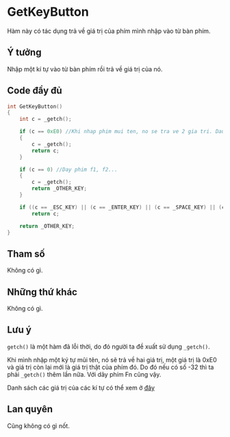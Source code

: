 # **GetKeyButton**

Hàm này có tác dụng trả về giá trị của phím mình nhập vào từ bàn phím.

## Ý tưởng

Nhập một kí tự vào từ bàn phím rồi trả về giá trị của nó.

## Code đầy đủ

```cpp
int GetKeyButton()
{
    int c = _getch();

    if (c == 0xE0) //Khi nhap phim mui ten, no se tra ve 2 gia tri. Dau tien la 0xE0, sau do moi den mui ten
    {
        c = _getch();
        return c;
    }

    if (c == 0) //Day phim f1, f2...
    {
        c = _getch();
        return _OTHER_KEY;
    }

    if ((c == _ESC_KEY) || (c == _ENTER_KEY) || (c == _SPACE_KEY) || (c == _TAB_KEY))
        return c;

    return _OTHER_KEY;
}
```

## Tham số

Không có gì.

## Những thứ khác

Không có gì.

## Lưu ý

`getch()` là một hàm đã lỗi thời, do đó người ta đề xuất sử dụng `_getch()`.

Khi mình nhập một ký tự mũi tên, nó sẽ trả về hai giá trị, một giá trị là 0xE0 và giá trị còn lại mới là giá trị thật của phím đó. Do đó nếu có số -32 thì ta phải `_getch()` thêm lần nữa. Với dãy phím Fn cũng vậy.

Danh sách các giá trị của các kí tự có thể xem ở [đây](../Console.md###Còn%20lại)

## Lan quyên

Cũng không có gì nốt.
